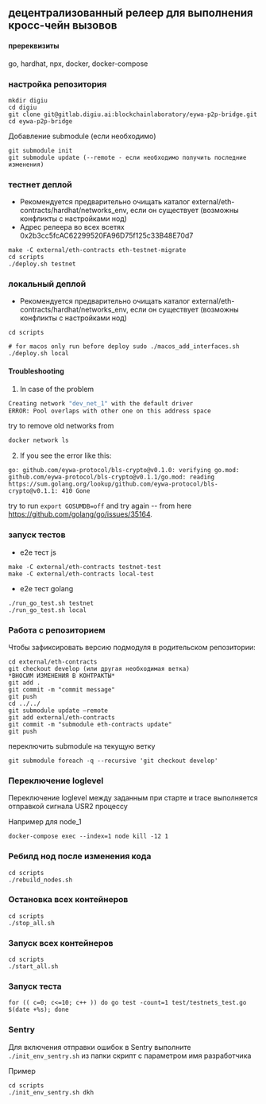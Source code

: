 ## децентрализованный релеер для выполнения кросc-чейн вызовов

#### пререквизиты

go, hardhat, npx, docker, docker-compose


### настройка репозитория
```shell
mkdir digiu
cd digiu
git clone git@gitlab.digiu.ai:blockchainlaboratory/eywa-p2p-bridge.git
cd eywa-p2p-bridge
```
Добавление submodule (если необходимо)
```shell
git submodule init
git submodule update (--remote - если необходимо получить последние изменения)
```

### тестнет деплой
- Рекомендуется предварительно очищать каталог external/eth-contracts/hardhat/networks_env, если он существует (возможны конфликты с настройками нод)
- Адрес релеера во всех всетях 0x2b3cc5fcAC62299520FA96D75f125c33B48E70d7

```shell
make -C external/eth-contracts eth-testnet-migrate
cd scripts
./deploy.sh testnet
```

### локальный деплой
- Рекомендуется предварительно очищать каталог external/eth-contracts/hardhat/networks_env, если он существует (возможны конфликты с настройками нод)

```shell
cd scripts

# for macos only run before deploy sudo ./macos_add_interfaces.sh
./deploy.sh local
```

#### Troubleshooting

1. In case of the problem

```bash
Creating network "dev_net_1" with the default driver
ERROR: Pool overlaps with other one on this address space
```

try to remove old networks from
```bash
docker network ls
```

2. If you see the error like this:
```
go: github.com/eywa-protocol/bls-crypto@v0.1.0: verifying go.mod: github.com/eywa-protocol/bls-crypto@v0.1.1/go.mod: reading https://sum.golang.org/lookup/github.com/eywa-protocol/bls-crypto@v0.1.1: 410 Gone
```

try to run `export GOSUMDB=off` and try again -- from here https://github.com/golang/go/issues/35164.

### запуск тестов

- e2e тест js
```
make -C external/eth-contracts testnet-test
make -C external/eth-contracts local-test
```
- e2e тест golang
```
./run_go_test.sh testnet
./run_go_test.sh local
```

### Работа с репозиторием
Чтобы зафиксировать версию подмодуля в родительском репозитории:
```shell
cd external/eth-contracts
git checkout develop (или другая необходимая ветка)
*ВНОCИМ ИЗМЕНЕНИЯ В КОНТРАКТЫ*
git add .
git commit -m "commit message"
git push
cd ../../
git submodule update —remote
git add external/eth-contracts
git commit -m "submodule eth-contracts update"
git push
```

переключить submodule на текущую ветку

```
git submodule foreach -q --recursive 'git checkout develop'
```


### Переключение loglevel

Переключение loglevel между заданным при старте и trace выполняется отправкой сигнала USR2 процессу

Например для node_1

```shell
docker-compose exec --index=1 node kill -12 1
```

### Ребилд нод после изменения кода

```shell
cd scripts
./rebuild_nodes.sh
```

### Остановка всех контейнеров

```shell
cd scripts
./stop_all.sh
```

### Запуск всех контейнеров

```shell
cd scripts
./start_all.sh

```

### Запуск теста

```shell
for (( c=0; c<=10; c++ )) do go test -count=1 test/testnets_test.go $(date +%s); done
```

### Sentry
Для включения отправки ошибок в Sentry выполните ```./init_env_sentry.sh``` из папки скрипт с параметром имя разработчика

Пример
```shell
cd scripts
./init_env_sentry.sh dkh
```




